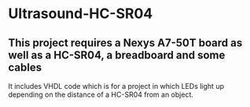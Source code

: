 # Ultrasound-HC-SR04
## This project requires a Nexys A7-50T board as well as a HC-SR04, a breadboard and some cables

It includes VHDL code which is for a project in which LEDs light up depending on the distance of a HC-SR04 from an object.
